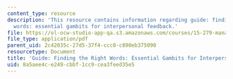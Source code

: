 ```yaml
---
content_type: resource
description: 'This resource contains information regarding guide: finding the right
  words: essential gambits for interpersonal feedback.'
file: https://ol-ocw-studio-app-qa.s3.amazonaws.com/courses/15-279-management-communication-for-undergraduates-fall-2012/8a5aee4ce249cbbf1cc9cea3feed35e5_MIT15_279F12_fndngRghtWrds.pdf
file_type: application/pdf
parent_uid: 2c42035c-27d5-37f4-ccc0-c890eb375090
resourcetype: Document
title: 'Guide: Finding the Right Words: Essential Gambits for Interpersonal Feedback'
uid: 8a5aee4c-e249-cbbf-1cc9-cea3feed35e5
---
```

